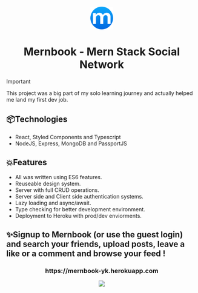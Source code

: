 <p align="center">
  <a href="https://mernbook-yk.herokuapp.com">
    <img alt="img" src="https://raw.githubusercontent.com/yuvalkarif/mernbook-new/main/client/src/images/logo.png" width="60" />
  </a>
</p>
<h1 align="center">
 Mernbook - Mern Stack Social Network
</h1>

> [!IMPORTANT]
> This project was a big part of my solo learning journey and actually helped me land my first dev job.

## 📦Technologies
* React, Styled Components and Typescript
* NodeJS, Express, MongoDB and PassportJS
## 💥Features
* All was written using ES6 features.
* Reuseable design system.
* Server with full CRUD operations.
* Server side and Client side authentication systems.
* Lazy loading and async/await.
* Type checking for better development environment.
* Deployment to Heroku with prod/dev enviorments.

## ✨Signup to Mernbook (or use the guest login) and search your friends, upload posts, leave a like or a comment and browse your feed !
 
 <h3 align="center">https://mernbook-yk.herokuapp.com</h3>
  <p align="center">
  <a href="https://mernbook-yk.herokuapp.com/" align="center">
    <img width="50%" src="https://media2.giphy.com/media/x8X9gbqK7sEeHmB1bD/giphy.gif?cid=790b761163a9ec8e5a9ad994545c52ad2639008e9c931a2e&rid=giphy.gif&ct=g"> 
  </a>
</p>
  
